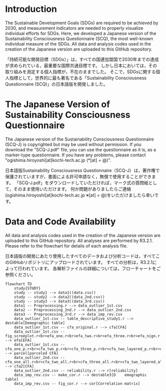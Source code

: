 # Introduction
The Sustainable Development Goals (SDGs) are required to be achieved by 2030, and measurement indicators are needed to properly visualize individual efforts for SDGs.
Here, we developed a Japanese version of the Sustainability Consciousness Questionnaire (SCQ), the most well-known individual measure of the SDGs.
All data and analysis codes used in the creation of the Japanese version are uploaded to this GitHub repository.

「持続可能な開発目標（SDGs）」は，すべての国連加盟国で2030年までの達成が求められている，最重要な国際共通目標です。
しかし日本においては，その取り組みを測定する個人指標が，不在のままでした。
そこで，SDGsに関する個人指標として，世界的に最も著名である「Sustainability Consciousness Questionnaire (SCQ)」の日本語版を開発しました。


# The Japanese Version of Sustainability Consciousness Questionnaire
The Japanese version of the Sustainability Consciousness Questionnaire (SCQ-J) is copyrighted but may be used without permission.
If you download the "SCQ-J.pdf" file, you can use the questionnaire as it is, as a marker-type questionnaire.
If you have any problems, please contact "ogishima.hiroyoshi[at]kochi-tech.ac.jp (*[at] = @)".

日本語版Sustainability Consciousness Questionnaire（SCQ-J）は，著作権で保護されていますが，書面による許可申請なく，無償で使用することができます。
「SCQ-J.pdf」をダウンロードしていただければ，マーク式の質問紙として，そのまま使用いただけます。
何か問題がありましたらご連絡(ogishima.hiroyoshi[at]kochi-tech.ac.jp ※[at] = @)をいただけましたら幸いです。

# Data and Code Availability
All data and analysis codes used in the creation of the Japanese version are uploaded to this GitHub repository.
All analyses are performed by R3.2.1.
Please refer to the flowchart for details of each analysis file.

日本語版の開発にあたり使用したすべてのデータおよび分析コードは，すべてこのGitHubリポジトリにアップロードされています。
すべての分析は，R3.2.1によって行われています。
各解析ファイルの詳細については，フローチャートをご参照ください。

```mermaid
flowchart TD
    study{STUDY}
    study -- study1 --> data1((data.csv))
    study -- study2 --> data2((data_2nd.csv))
    study -- study3 --> data3((data_3rd.csv))
    data1 -- Preprocessing.r --> data_outlier_1st.csv
    data2 -- Preprocessing_2nd.r --> data_outlier_2nd.csv
    data3 -- Preprocessing_3rd.r --> data_imp_rev.csv
    data_outlier_1st.csv -- table_descriptive_study1.r --> destable[Demographic table]
    data_outlier_1st.csv -- cfa_original.r --> cfa[CFA]
    data_outlier_1st.csv -- fig_screeplot.r<br>efa_one.r<br>efa_two.r<br>efa_three.r<br>efa_nign.r --> efa[EFA]
    data_outlier_1st.csv -- cfa_one_p.r<br>cfa_two_p.r<br>cfa_three_p.r<br>cfa_two_layered_p.r<br>cfa_three_layered_p.r --> parcel[parceled CFA]
    data_outlier_2nd.csv -- cfa_one_all.r<br>cfa_two_all.r<br>cfa_three_all.r<br>cfa_two_layered_all.r<br>cfa_three_layered_all.r --> cfa2[CFA]
    data_outlier_2nd.csv -- reliability.r --> r[reliability]
    data_imp_rev.csv -- make_cor.r --> destable3[D    emographic table]
    data_imp_rev.csv -- fig_cor.r --> cor[Correlation matrix]

```